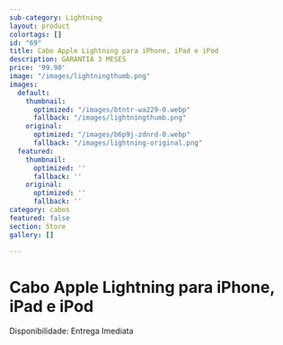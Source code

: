 ```yaml
---
sub-category: Lightning
layout: product
colortags: []
id: "69"
title: Cabo Apple Lightning para iPhone, iPad e iPod
description: GARANTIA 3 MESES
price: '99.90'
image: "/images/lightningthumb.png"
images:
  default:
    thumbnail:
      optimized: "/images/btntr-wa229-0.webp"
      fallback: "/images/lightningthumb.png"
    original:
      optimized: "/images/b6p9j-zdnrd-0.webp"
      fallback: "/images/lightning-original.png"
  featured:
    thumbnail:
      optimized: ''
      fallback: ''
    original:
      optimized: ''
      fallback: ''
category: cabos
featured: false
section: Store
gallery: []

---
```

# Cabo Apple Lightning para iPhone, iPad e iPod

Disponibilidade: Entrega Imediata